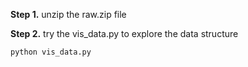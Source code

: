 
**Step 1.** unzip the raw.zip file

**Step 2.** try the vis_data.py to explore the data structure

```commandline
python vis_data.py
```

